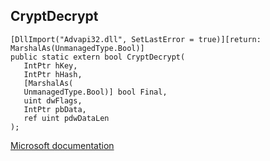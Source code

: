 ## CryptDecrypt

```
[DllImport("Advapi32.dll", SetLastError = true)][return: MarshalAs(UnmanagedType.Bool)]
public static extern bool CryptDecrypt(
   IntPtr hKey,
   IntPtr hHash,
   [MarshalAs(
   UnmanagedType.Bool)] bool Final,
   uint dwFlags,
   IntPtr pbData,
   ref uint pdwDataLen
);
```

[Microsoft documentation](https://docs.microsoft.com/en-us/windows/win32/api/wincrypt/nf-wincrypt-cryptdecrypt)
